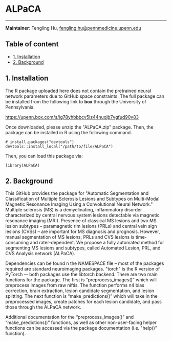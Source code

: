 # ALPaCA
--------
**Maintainer**: Fengling Hu, fengling.hu@pennmedicine.upenn.edu

## Table of content
- [1. Installation](#id-section1)
- [2. Background](#id-section2)

<div id='id-section1'/>

## 1. Installation
The R package uploaded here does not contain the pretrained neural network parameters due to GitHub space constraints. The full package can be installed from the following link to **box** through the University of Pennsylvania.

https://upenn.box.com/s/ig78yhbbbcv5iz44nuojb7vgfud90v83

Once downloaded, please unzip the "ALPaCA.zip" package. Then, the package can be installed in R using the following command.

```
# install.packages("devtools")
devtools::install_local("/path/to/file/ALPaCA")
```

Then, you can load this package via:

```
library(ALPaCA)
```

## 2. Background

This GitHub provides the package for "Automatic Segmentation and Classification of Multiple Sclerosis Lesions and Subtypes on Multi-Modal Magnetic Resonance Imaging Using a Convolutional Neural Network." Multiple sclerosis (MS) is a demyelinating, inflammatory disorder characterized by central nervous system lesions detectable via magnetic resonance imaging (MRI). Presence of classical MS lesions and two MS lesion subtypes – paramagnetic rim lesions (PRLs) and central vein sign lesions (CVSs) – are important for MS diagnosis and prognosis. However, manual segmentation of MS lesions, PRLs and CVS lesions is time-consuming and rater-dependent. We propose a fully automated method for segmenting MS lesions and subtypes, called Automated Lesion, PRL, and CVS Analysis network (ALPaCA).

Dependencies can be found n the NAMESPACE file – most of the packages required are standard neuroimaging packages. "torch" is the R version of PyTorch -- both packages use the libtorch backend. There are two main functions for the package. The first is “preprocess_images()” which will preprocess images from raw niftis. The function performs n4 bias correction, brain extraction, lesion candidate segmentation, and lesion splitting. The next function is “make_predictions()” which will take in the preprocessed images, create patches for each lesion candidate, and pass those through the ALPaCA network.

Additional documentation for the “preprocess_images()” and “make_predictions()” functions, as well as other non-user-facing helper functions can be accessed via the package documentation (i.e. "help()" function).
<div id='id-section3'/>
